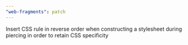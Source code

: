 ```yaml
---
"web-fragments": patch
---
```


Insert CSS rule in reverse order when constructing a stylesheet during piercing in order to retain CSS specificity
